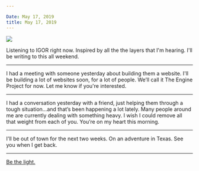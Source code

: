 ```yaml
---

Date: May 17, 2019
title: May 17, 2019
---
```


![][image-1]

Listening to IGOR right now. Inspired by all the the layers that I'm hearing. I'll be writing to this all weekend.

---- 

I had a meeting with someone yesterday about building them a website. I'll be building a lot of websites soon, for a lot of people. We’ll call it The Engine Project for now. Let me know if you're interested.

---- 

I had a conversation yesterday with a friend, just helping them through a tough situation...and that’s been happening a lot lately. Many people around me are currently dealing with something heavy. I wish I could remove all that weight from each of you. You’re on my heart this morning.

---- 

I'll be out of town for the next two weeks. On an adventure in Texas. See you when I get back.

---- 

[Be the light.][1]

[1]:	/light

[image-1]:	https://i.imgur.com/eiv0XxA.jpg